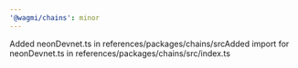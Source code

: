 ```yaml
---
'@wagmi/chains': minor
---
```


Added neonDevnet.ts in references/packages/chains/srcAdded import for neonDevnet.ts in references/packages/chains/src/index.ts
